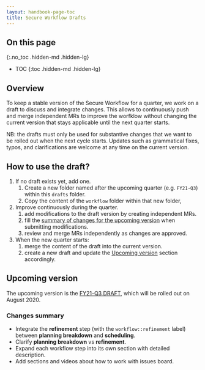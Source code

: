```yaml
---
layout: handbook-page-toc
title: Secure Workflow Drafts
---
```


## On this page
{:.no_toc .hidden-md .hidden-lg}

- TOC
{:toc .hidden-md .hidden-lg}

## Overview

To keep a stable version of the Secure Workflow for a quarter, we work on a draft to discuss and integrate changes.
This allows to continuously push and merge independent MRs to improve the worfklow without changing the current version that stays applicable until the next quarter starts.

NB: the drafts must only be used for substantive changes that we want to be rolled out when the next cycle starts.
Updates such as grammatical fixes, typos, and clarifications are welcome at any time on the current version.

## How to use the draft?

1. If no draft exists yet, add one.
    1. Create a new folder named after the upcoming quarter (e.g. `FY21-Q3`) within this `drafts` folder.
    1. Copy the content of the `workflow` folder within that new folder,
1. Improve continuously during the quarter.
    1. add modifications to the draft version by creating independent MRs.
    1. fill the [summary of changes for the upcoming version](#changes-summary) when submitting modifications.
    1. review and merge MRs independently as changes are approved.
1. When the new quarter starts:
    1. merge the content of the draft into the current version.
    1. create a new draft and update the [Upcoming version](#upcoming-version) section accordingly.

## Upcoming version

The upcoming version is the [FY21-Q3 DRAFT](./FY21-Q3/), which will be rolled out on August 2020.

### Changes summary

- Integrate the **refinement** step (with the `workflow::refinement` label) between **planning breakdown** and **scheduling**.
- Clarify **planning breakdown** vs **refinement**.
- Expand each workflow step into its own section with detailed description.
- Add sections and videos about how to work with issues board.
